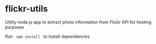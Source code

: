 # flickr-utils

Utility node.js app to extract photo information from Flickr API for hosting purposes

Run <code> npm install </code> to install dependencies
